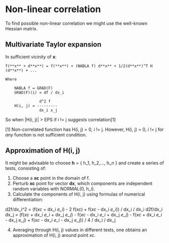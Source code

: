 # Non-linear correlation

To find possible non-linear correlation we might use the well-known Hessian matrix.

## Multivariate Taylor expansion

In sufficient vicinity of **x**:

    f(**x** + d**x**) = f(**x**) + (NABLA f) d**x** + 1/2(d**x**)^T H (d**x**) + ...

    Where 

```
    NABLA f = GRAD(F)
    GRAD(F)(i) = df / dx_i
```
```          
               d^2 f 
    H(i, j) = ---------
               dx_i x_j
```

So when |H(i, j)| > EPS if i != j *suggests* correlation[1]


[1] Non-correlated function has H(i, j) = 0, i != j. However, H(i, j) = 0, i != j for *any* function is not sufficient
condition.


## Approximation of H(i, j)

It might be advisable to choose **h** = { h_1, h_2,..., h_n }
and create a series of tests, consisting of:

1. Choose a **xc** point in the domain of f.
2. Perturb **xc** point for vector **dx**, which components are independent random variables with NORMAL(0, h_i).
3. Calculate the components of H(i, j) using formulas of numerical differentiation:

d2f/dx_i^2 = (f(*xc* + dx_i *e_i*) - 2 f(xc) + f(*xc* - dx_i *e_i*)) / dx_i / dx_i
d2f/dx_i dx_j = (f(*xc* + dx_i *e_i* + dx_j *e_j*) 
                 - f(*xc* - dx_i *e_i* + dx_j *e_j*) 
                 - f(*xc* + dx_i *e_i* - dx_j *e_j*)
                 + f(*xc* - dx_i *e_i* - dx_j *e_j*)) 
                 / 4 / dx_i / dx_j


4. Averaging through H(i, j) values in different tests, one obtains an approximation of H(i, j) around point *xc*.


